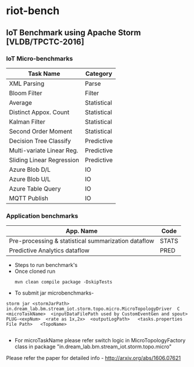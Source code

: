 # riot-bench
## IoT Benchmark using Apache Storm [VLDB/TPCTC-2016]
### IoT  Micro-benchmarks 
| Task Name  | Category |
| ------------- | ------------- |
| XML Parsing  | Parse   |
| Bloom Filter  | Filter   |
| Average   | Statistical   |
|   Distinct Appox. Count  | Statistical   |
|   Kalman Filter | Statistical   |
|   Second Order Moment | Statistical   |
|   Decision Tree Classify | Predictive   |
|   Multi-variate Linear Reg. | Predictive   |
|   Sliding Linear Regression | Predictive   |
|   Azure Blob D/L | IO   |
|   Azure Blob U/L | IO   |
|   Azure Table Query | IO   |
|   MQTT Publish | IO   |

### Application  benchmarks 
| App. Name  | Code |
| ------------- | ------------- |
| Pre-processing & statistical summarization dataflow  | STATS   |
| Predictive Analytics dataflow   | PRED   |


<!--- ![FCAST](https://github.com/anshuiisc/FIG/blob/master/STATS-and-PRED.png)  --->

- Steps to run benchmark's
- Once cloned  run 
    ```
   mvn clean compile package -DskipTests
    ```
- To submit jar microbenchmarks- 
 ```
 storm jar <stormJarPath>   in.dream_lab.bm.stream_iot.storm.topo.micro.MicroTopologyDriver  C  <microTaskName>  <inputDataFilePath used by CustomEventGen and spout>   PLUG-<expNum>  <rate as 1x,2x>  <outputLogPath>   <tasks.properties File Path>   <TopoName>
 
 
 ```
- For microTaskName please refer  switch logic in  MicroTopologyFactory class in package   "in.dream_lab.bm.stream_iot.storm.topo.micro"   

Please refer the paper for detailed info  - <http://arxiv.org/abs/1606.07621> 





